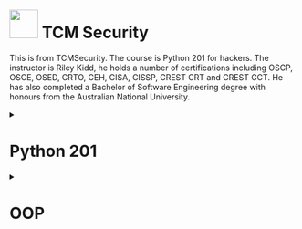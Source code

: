 # <img src="https://i.ibb.co/3ytXhvR/tcm-1.png" width="50"> TCM Security
This is from TCMSecurity. The course is Python 201 for hackers.
The instructor is Riley Kidd, he holds a number of certifications including OSCP, OSCE, OSED, CRTO, CEH, CISA, CISSP, CREST CRT and CREST CCT. He has also completed a Bachelor of Software Engineering degree with honours from the Australian National University.

<details close>
<summary>
<h1> Python 201</h1>
</summary>

  <ul>
    <li>Decorators</li>
       <li>Generators</li>
       <li>Serialization</li>
       <li>Closures</li>
  </ul>

</details>


<details close>
<summary>
<h1>OOP</h1>
</summary>

  <ul>
    <li>Classes, Objects, Methods</li>
       <li>Inheritance</li>
       <li>Encapsulation</li>
       <li>Polymorphism</li>
        <li>Operator Overloading</li>
        <li>Class Decorators</li>
  </ul>

</details>
